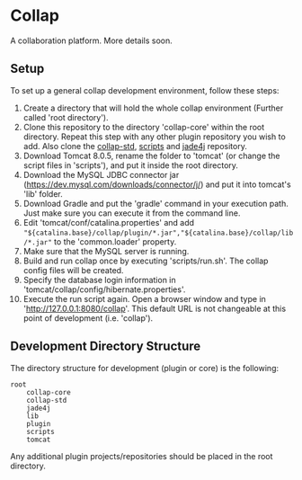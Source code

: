 # Collap

A collaboration platform. More details soon.


## Setup

To set up a general collap development environment, follow these steps:

1. Create a directory that will hold the whole collap environment (Further called 'root directory').
2. Clone this repository to the directory 'collap-core' within the root directory.
Repeat this step with any other plugin repository you wish to add. Also clone the [collap-std](https://github.com/Collap/collap-std), 
[scripts](https://github.com/Collap/scripts) and [jade4j](https://github.com/Collap/jade4j) repository.
3. Download Tomcat 8.0.5, rename the folder to 'tomcat' (or change the script files in 'scripts'),
and put it inside the root directory.
4. Download the MySQL JDBC connector jar (https://dev.mysql.com/downloads/connector/j/) and put it into tomcat's 'lib' folder.
5. Download Gradle and put the 'gradle' command in your execution path. Just make sure you can execute it from the command line.
6. Edit 'tomcat/conf/catalina.properties' and add `"${catalina.base}/collap/plugin/*.jar","${catalina.base}/collap/lib/*.jar"`
to the 'common.loader' property.
7. Make sure that the MySQL server is running.
8. Build and run collap once by executing 'scripts/run.sh'. The collap config files will be created.
9. Specify the database login information in 'tomcat/collap/config/hibernate.properties'.
10. Execute the run script again. Open a browser window and type in 'http://127.0.0.1:8080/collap'. This default URL is not changeable at this point of development (i.e. 'collap').


## Development Directory Structure

The directory structure for development (plugin or core) is the following:

    root
        collap-core
        collap-std
        jade4j
        lib
        plugin
        scripts
        tomcat

Any additional plugin projects/repositories should be placed in the root directory.